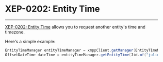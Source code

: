 # XEP-0202: Entity Time
---

[XEP-0202: Entity Time][Entity Time] allows you to request another entity's time and timezone.

Here's a simple example:

```java
EntityTimeManager entityTimeManager = xmppClient.getManager(EntityTimeManager.class);
OffsetDateTime dateTime = entityTimeManager.getEntityTime(Jid.of("juliet@example.net/balcony")).getResult();
```


[Entity Time]: http://xmpp.org/extensions/xep-0202.html "XEP-0202: Entity Time"
